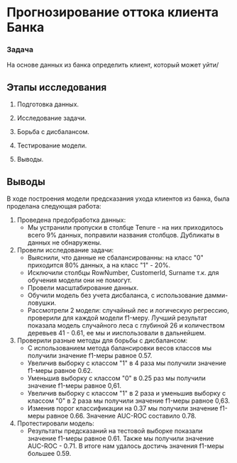 # Прогнозирование оттока клиента Банка

### Задача
На основе данных из банка определить клиент, который может уйти/
   
## Этапы исследования
1. Подготовка данных.

2. Исследование задачи.

3. Борьба с дисбалансом.

4. Тестирование модели.

5. Выводы.

## Выводы
В ходе построения модели предсказания ухода клиентов из банка, была проделана следующая работа:
1. Проведена предобработка данных:
    - Мы устранили пропуски в столбце Tenure - на них приходилось всего 9% данных, поправили названия столбцов. Дубликаты в данных не обнаружены.
2. Провели исследование задачи:
    - Выяснили, что данные не сбалансированны: на класс "0" приходится 80% данных, а на класс "1" - 20%.
    - Исключили столбцы RowNumber, CustomerId, Surname т.к. для обучения модели они не помогут.
    - Провели масштабирование данных.
    - Обучили модель без учета дисбаланса, с использование дамми-ловушки.
    - Рассмотрели 2 модели: случайный лес и логическую регрессию, проверили для каждой модели f1-меру. Лучший результат показала модель случайного леса  с глубиной 26 и количеством деревьев 41 - 0.61, ее мы и ииспользовали в дальнейшем.
3. Проверили разные методы для борьбы с дисбалансом:
    - С использованием метода балансировки весов классов мы получили значение f1-меры равное 0.57.
    - Увеличив выборку с классом "1" в 4 раза мы получили значение f1-меры равное 0.62.
    - Уменьшив выборку с классом "0" в 0.25 раз мы получили значение f1-меры равное 0,61.
    - Увеличив выборку с классом "1" в 2 раза и уменьшив выборку с классом "0" в 2 раза мы получили значение f1-меры равное 0,63.
    - Изменив порог классификации на 0.37 мы получили значение f1-меры равное 0.66. Значение AUC-ROC составило 0.78.
4. Протестировали модель:
    - Результаты предсказаний на тестовой выборке показали значение f1-меры равное 0.61. Также мы получили значение AUC-ROC - 0.71.
В итоге нам удалось достичь значения f1-меры большее 0.59.

